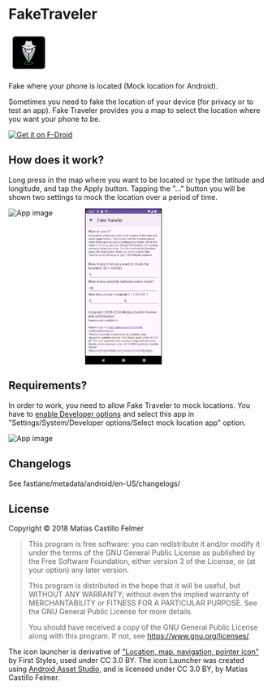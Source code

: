 # FakeTraveler
<img alt="Logo" src="app/src/main/res/mipmap-xxxhdpi/ic_launcher.png" width="80" />

Fake where your phone is located (Mock location for Android).

Sometimes you need to fake the location of your device (for privacy or to test an app). Fake Traveler provides you a map to select the location where you want your phone to be.

<a href="https://f-droid.org/app/cl.coders.faketraveler"><img src="https://f-droid.org/badge/get-it-on.png" alt="Get it on F-Droid" height="100"></a>


## How does it work?

Long press in the map where you want to be located or type the latitude and longitude, and tap the Apply button. Tapping the "..." button you will be shown two settings to mock the location over a period of time. 

<div style="display:flex;">
<img alt="App image" src="screenshots/Screenshot_Fake_Traveler_20180722-192131.png" width="30%">
<img alt="App image" src="screenshots/Screenshot_Fake_Traveler_20180722-192305.png" width="30%">
</div>


## Requirements?

In order to work, you need to allow Fake Traveler to mock locations. You have to [enable Developer options](https://developer.android.com/studio/debug/dev-options?hl=en-419) and select this app in "Settings/System/Developer options/Select mock location app" option.

<img alt="App image" src="screenshots/Screenshot_Settings_20180722-192328.png" width="30%">


## Changelogs

See fastlane/metadata/android/en-US/changelogs/


## License
Copyright © 2018 Matías Castillo Felmer

> This program is free software: you can redistribute it and/or modify
> it under the terms of the GNU General Public License as published by
> the Free Software Foundation, either version 3 of the License, or
> (at your option) any later version.
> 
> This program is distributed in the hope that it will be useful,
> but WITHOUT ANY WARRANTY; without even the implied warranty of
> MERCHANTABILITY or FITNESS FOR A PARTICULAR PURPOSE.  See the
> GNU General Public License for more details.
> 
> You should have received a copy of the GNU General Public License
> along with this program.  If not, see <https://www.gnu.org/licenses/>.
    
The icon launcher is derivative of ["Location, map, navigation, pointer icon"](https://www.iconfinder.com/icons/2135924/location_map_navigation_pointer_icon) by First Styles, used under CC 3.0 BY. The icon Launcher was created using [Android Asset Studio](https://jgilfelt.github.io/AndroidAssetStudio/icons-launcher.html), and is licensed under CC 3.0 BY, by Matías Castillo Felmer. 
